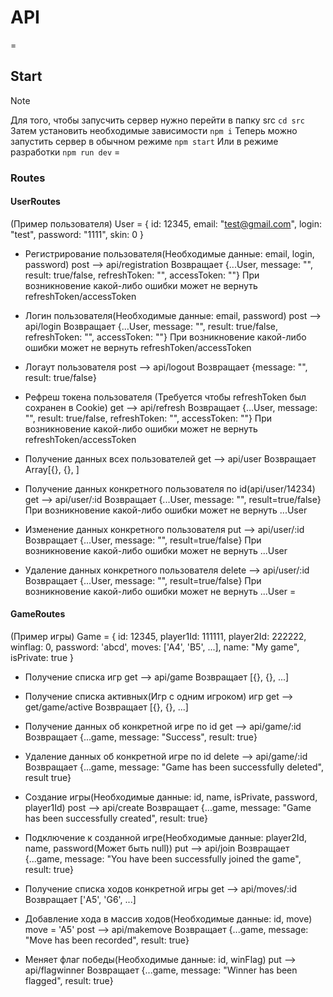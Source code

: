 # API
=
## Start
> [!NOTE]
> Для того, чтобы запусчить сервер нужно перейти в папку src
    `cd src`
> Затем установить необходимые зависимости
    `npm i`
> Теперь можно запустить сервер в обычном режиме
    `npm start`
> Или в режиме разработки
    `npm run dev`
=
### Routes

#### UserRoutes
(Пример пользователя)
    User = {
        id: 12345,
        email: "test@gmail.com",
        login: "test",
        password: "1111",
        skin: 0
    }
    
* Регистрирование пользователя(Необходимые данные: email, login, password)
    post --> api/registration
    Возвращает {...User, message: "", result: true/false, refreshToken: "", accessToken: ""}
    При возникновение какой-либо ошибки может не вернуть refreshToken/accessToken
    
* Логин пользователя(Необходимые данные: email, password)
    post --> api/login
    Возвращает {...User, message: "", result: true/false, refreshToken: "", accessToken: ""}
    При возникновение какой-либо ошибки может не вернуть refreshToken/accessToken

* Логаут пользователя
    post --> api/logout
    Возвращает {message: "", result: true/false}

* Рефреш токена пользователя (Требуется чтобы refreshToken был сохранен в Cookie)
    get --> api/refresh
    Возвращает {...User, message: "", result: true/false, refreshToken: "", accessToken: ""}
    При возникновение какой-либо ошибки может не вернуть refreshToken/accessToken 

* Получение данных всех пользователей
    get --> api/user
    Возвращает Array[{}, {}, ]
    
* Получение данных конкретного пользователя по id(api/user/14234)
    get --> api/user/:id
    Возвращает {...User, message: "", result=true/false}
    При возникновение какой-либо ошибки может не вернуть ...User
    
* Изменение данных конкретного пользователя
    put --> api/user/:id
    Возвращает {...User, message: "", result=true/false}
    При возникновение какой-либо ошибки может не вернуть ...User

* Удаление данных конкретного пользователя
    delete --> api/user/:id
    Возвращает {...User, message: "", result=true/false}
    При возникновение какой-либо ошибки может не вернуть ...User
=
#### GameRoutes
(Пример игры)
    Game = {
        id: 12345,
        player1Id: 111111,
        player2Id: 222222,
        winflag: 0,
        password: 'abcd',
        moves: ['A4', 'B5', ...],
        name: "My game",
        isPrivate: true
    }

* Получение списка игр
    get --> api/game
    Возвращает [{}, {}, ...]

* Получение списка активных(Игр с одним игроком) игр
    get --> get/game/active
    Возвращает [{}, {}, ...]

* Получение данных об конкретной игре по id
    get --> api/game/:id
    Возвращает {...game, message: "Success", result: true}

* Удаление данных об конкретной игре по id
    delete --> api/game/:id
    Возвращает {...game, message: "Game has been successfully deleted", result true}

* Создание игры(Необходимые данные: id, name, isPrivate, password, player1Id)
    post --> api/create
    Возвращает {...game, message: "Game has been successfully created", result: true}
    
* Подключение к созданной игре(Необходимые данные: player2Id, name, password(Может быть null))
    put --> api/join
    Возвращает {...game, message: "You have been successfully joined the game", result: true}

* Получение списка ходов конкретной игры
    get --> api/moves/:id
    Возвращает ['A5', 'G6', ...]

* Добавление хода в массив ходов(Необходимые данные: id, move) move = 'A5'
    post --> api/makemove
    Возвращает {...game, message: "Move has been recorded", result: true}

* Меняет флаг победы(Необходимые данные: id, winFlag)
    put --> api/flagwinner
    Возвращает {...game, message: "Winner has been flagged", result: true}
